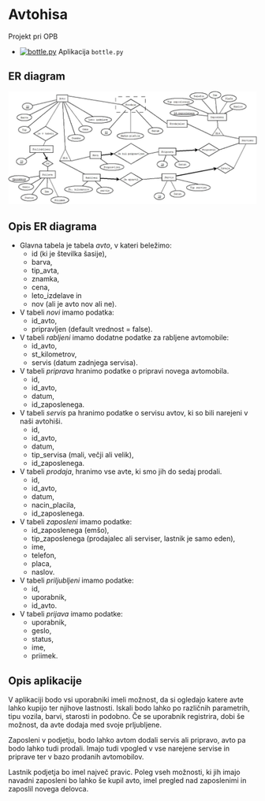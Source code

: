 # Avtohisa
Projekt pri OPB
* [![bottle.py](https://mybinder.org/badge_logo.svg)](https://mybinder.org/v2/gh/larajagodnik/Avtohisa/master?urlpath=proxy/8080/) Aplikacija `bottle.py`

## ER diagram
![ER DIAGRAM](Baza/ER_diagram.jpeg)

## Opis ER diagrama
* Glavna tabela je tabela *avto*, v kateri beležimo:
    * id (ki je številka šasije),
    * barva,
    * tip_avta,
    * znamka,
    * cena,
    * leto_izdelave in
    * nov (ali je avto nov ali ne).
 * V tabeli *novi* imamo podatka:
    * id_avto,
    * pripravljen (default vrednost = false).
* V tabeli *rabljeni* imamo dodatne podatke za rabljene avtomobile:
    * id_avto,
    * st_kilometrov,
    * servis (datum zadnjega servisa).
 * V tabeli *priprava* hranimo podatke o pripravi novega avtomobila.
    *  id,
    *  id_avto,
    *  datum,
    *  id_zaposlenega.
 * V tabeli *servis* pa hranimo podatke o servisu avtov, ki so bili narejeni v naši avtohiši.
    * id,
    * id_avto,
    * datum,
    * tip_servisa (mali, večji ali velik),
    * id_zaposlenega.
* V tabeli *prodaja*, hranimo vse avte, ki smo jih do sedaj prodali.
    * id,
    * id_avto,
    * datum,
    * nacin_placila,
    * id_zaposlenega.
 * V tabeli *zaposleni* imamo podatke:
    * id_zaposlenega (emšo),
    * tip_zaposlenega (prodajalec ali serviser, lastnik je samo eden),
    * ime,
    * telefon,
    * placa,
    * naslov.
* V tabeli *priljubljeni* imamo podatke:
    * id,
    * uporabnik,
    * id_avto.
* V tabeli *prijava* imamo podatke:
    * uporabnik,
    * geslo,
    * status,
    * ime,
    * priimek.

## Opis aplikacije
V aplikaciji bodo vsi uporabniki imeli možnost, da si ogledajo katere avte lahko kupijo ter njihove lastnosti. Iskali bodo lahko po različnih parametrih, tipu vozila, barvi, starosti in podobno. Če se uporabnik registrira, dobi še možnost, da avte dodaja med svoje prljubljene.

Zaposleni v podjetju, bodo lahko avtom dodali servis ali pripravo, avto pa bodo lahko tudi prodali. Imajo tudi vpogled v vse narejene servise in priprave ter v bazo prodanih avtomobilov.

Lastnik podjetja bo imel največ pravic. Poleg vseh možnosti, ki jih imajo navadni zaposleni bo lahko še kupil avto, imel pregled nad zaposlenimi in zaposlil novega delovca.
